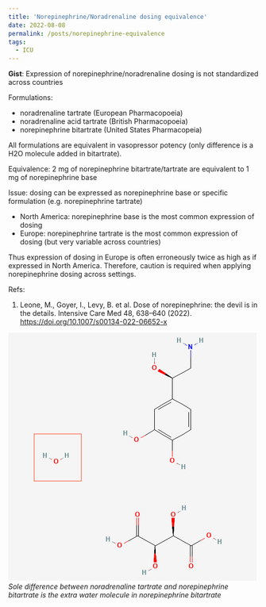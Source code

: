 ```yaml
---
title: 'Norepinephrine/Noradrenaline dosing equivalence'
date: 2022-08-08
permalink: /posts/norepinephrine-equivalence
tags:
  - ICU
---
```


**Gist**: Expression of norepinephrine/noradrenaline dosing is not standardized across countries

Formulations: 
- noradrenaline tartrate (European Pharmacopoeia)
- noradrenaline acid tartrate (British Pharmacopoeia) 
- norepinephrine bitartrate (United States Pharmacopeia) 

All formulations are equivalent in vasopressor potency (only difference is a H2O molecule added in bitartrate). 

Equivalence: 2 mg of norepinephrine bitartrate/tartrate are equivalent to 1 mg of norepinephrine base

Issue: dosing can be expressed as norepinephrine base or specific formulation (e.g. norepinephrine tartrate)
- North America: norepinephrine base is the most common expression of dosing
- Europe: norepinephrine tartrate is the most common expression of dosing (but very variable across countries)

Thus expression of dosing in Europe is often erroneously twice as high as if expressed in North America. Therefore, caution is required when applying norepinephrine dosing across settings.

Refs:
1. Leone, M., Goyer, I., Levy, B. et al. Dose of norepinephrine: the devil is in the details. Intensive Care Med 48, 638–640 (2022). https://doi.org/10.1007/s00134-022-06652-x

![Noradrenaline bitartrate](/images/random/Norepinephrine_bitartrate_500.png "Noradrenaline bitartrate")
_Sole difference between noradrenaline tartrate and norepinephrine bitartrate is the extra water molecule in norepinephrine bitartrate_
